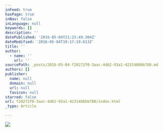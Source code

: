 ```yaml
---
inFeed: true
hasPage: true
inNav: false
inLanguage: null
keywords: []
description: ''
datePublished: '2016-05-04T21:25:49.304Z'
dateModified: '2016-05-04T19:17:19.613Z'
title: ''
author:
  - name: ''
    url: ''
sourcePath: _posts/2016-05-04-f20272f0-3aac-4d62-93a1-4231486bb788.md
authors: []
publisher:
  name: null
  domain: null
  url: null
  favicon: null
starred: false
url: f20272f0-3aac-4d62-93a1-4231486bb788/index.html
_type: Article

---
```

![](https://s3-us-west-2.amazonaws.com/the-grid-img/p/159aa9f3fff9d202487f496fc58bf7bdead5aa6f.jpg)